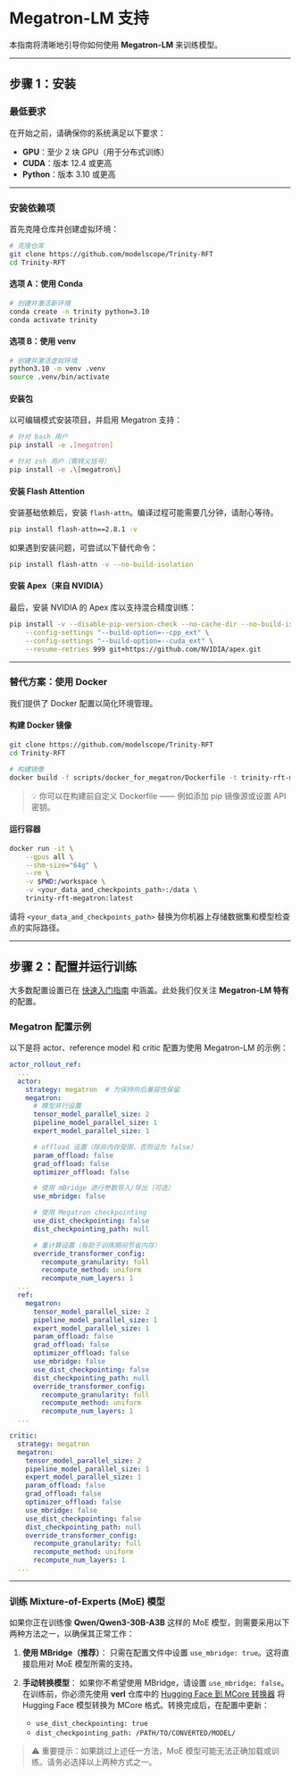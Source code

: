 # Megatron-LM 支持

本指南将清晰地引导你如何使用 **Megatron-LM** 来训练模型。

---

## 步骤 1：安装

### 最低要求

在开始之前，请确保你的系统满足以下要求：

- **GPU**：至少 2 块 GPU（用于分布式训练）
- **CUDA**：版本 12.4 或更高
- **Python**：版本 3.10 或更高

---

### 安装依赖项

首先克隆仓库并创建虚拟环境：

```bash
# 克隆仓库
git clone https://github.com/modelscope/Trinity-RFT
cd Trinity-RFT
```

#### 选项 A：使用 Conda

```bash
# 创建并激活新环境
conda create -n trinity python=3.10
conda activate trinity
```

#### 选项 B：使用 venv

```bash
# 创建并激活虚拟环境
python3.10 -m venv .venv
source .venv/bin/activate
```

#### 安装包

以可编辑模式安装项目，并启用 Megatron 支持：

```bash
# 针对 bash 用户
pip install -e .[megatron]

# 针对 zsh 用户（需转义括号）
pip install -e .\[megatron\]
```

#### 安装 Flash Attention

安装基础依赖后，安装 `flash-attn`。编译过程可能需要几分钟，请耐心等待。

```bash
pip install flash-attn==2.8.1 -v
```

如果遇到安装问题，可尝试以下替代命令：

```bash
pip install flash-attn -v --no-build-isolation
```

#### 安装 Apex（来自 NVIDIA）

最后，安装 NVIDIA 的 Apex 库以支持混合精度训练：

```bash
pip install -v --disable-pip-version-check --no-cache-dir --no-build-isolation \
    --config-settings "--build-option=--cpp_ext" \
    --config-settings "--build-option=--cuda_ext" \
    --resume-retries 999 git+https://github.com/NVIDIA/apex.git
```

---

### 替代方案：使用 Docker

我们提供了 Docker 配置以简化环境管理。

#### 构建 Docker 镜像

```bash
git clone https://github.com/modelscope/Trinity-RFT
cd Trinity-RFT

# 构建镜像
docker build -f scripts/docker_for_megatron/Dockerfile -t trinity-rft-megatron:latest .
```

> 💡 你可以在构建前自定义 Dockerfile —— 例如添加 pip 镜像源或设置 API 密钥。

#### 运行容器

```bash
docker run -it \
    --gpus all \
    --shm-size="64g" \
    --rm \
    -v $PWD:/workspace \
    -v <your_data_and_checkpoints_path>:/data \
    trinity-rft-megatron:latest
```

请将 `<your_data_and_checkpoints_path>` 替换为你机器上存储数据集和模型检查点的实际路径。

---

## 步骤 2：配置并运行训练

大多数配置设置已在 [快速入门指南](../../docs/sphinx_doc/source_zh/tutorial/example_reasoning_basic.md#step-0-environment-preparation) 中涵盖。此处我们仅关注 **Megatron-LM 特有** 的配置。

### Megatron 配置示例

以下是将 actor、reference model 和 critic 配置为使用 Megatron-LM 的示例：

```yaml
actor_rollout_ref:
  ...
  actor:
    strategy: megatron  # 为保持向后兼容性保留
    megatron:
      # 模型并行设置
      tensor_model_parallel_size: 2
      pipeline_model_parallel_size: 1
      expert_model_parallel_size: 1

      # offload 设置（除非内存受限，否则设为 false）
      param_offload: false
      grad_offload: false
      optimizer_offload: false

      # 使用 mBridge 进行参数导入/导出（可选）
      use_mbridge: false

      # 使用 Megatron checkpointing
      use_dist_checkpointing: false
      dist_checkpointing_path: null

      # 重计算设置（有助于训练期间节省内存）
      override_transformer_config:
        recompute_granularity: full
        recompute_method: uniform
        recompute_num_layers: 1
  ...
  ref:
    megatron:
      tensor_model_parallel_size: 2
      pipeline_model_parallel_size: 1
      expert_model_parallel_size: 1
      param_offload: false
      grad_offload: false
      optimizer_offload: false
      use_mbridge: false
      use_dist_checkpointing: false
      dist_checkpointing_path: null
      override_transformer_config:
        recompute_granularity: full
        recompute_method: uniform
        recompute_num_layers: 1
  ...

critic:
  strategy: megatron
  megatron:
    tensor_model_parallel_size: 2
    pipeline_model_parallel_size: 1
    expert_model_parallel_size: 1
    param_offload: false
    grad_offload: false
    optimizer_offload: false
    use_mbridge: false
    use_dist_checkpointing: false
    dist_checkpointing_path: null
    override_transformer_config:
      recompute_granularity: full
      recompute_method: uniform
      recompute_num_layers: 1
  ...
```

---

### 训练 Mixture-of-Experts (MoE) 模型

如果你正在训练像 **Qwen/Qwen3-30B-A3B** 这样的 MoE 模型，则需要采用以下两种方法之一，以确保其正常工作：

1. **使用 MBridge（推荐）**：
   只需在配置文件中设置 `use_mbridge: true`。这将直接启用对 MoE 模型所需的支持。

2. **手动转换模型**：
   如果你不希望使用 MBridge，请设置 `use_mbridge: false`。在训练前，你必须先使用 **verl** 仓库中的 [Hugging Face 到 MCore 转换器](https://github.com/volcengine/verl/blob/main/scripts/converter_hf_to_mcore.py) 将 Hugging Face 模型转换为 MCore 格式。转换完成后，在配置中更新：
   - `use_dist_checkpointing: true`
   - `dist_checkpointing_path: /PATH/TO/CONVERTED/MODEL/`

> ⚠️ 重要提示：如果跳过上述任一方法，MoE 模型可能无法正确加载或训练。请务必选择以上两种方式之一。
